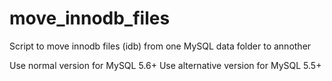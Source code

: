 # move_innodb_files

Script to move innodb files (idb) from one MySQL data folder to annother

Use normal version for MySQL 5.6+
Use alternative version for MySQL 5.5+
